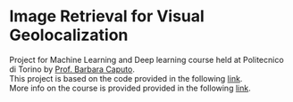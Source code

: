 # Image Retrieval for Visual Geolocalization
Project for Machine Learning and Deep learning course held at Politecnico di Torino by [Prof. Barbara Caputo](https://scholar.google.com/citations?user=mHbdIAwAAAAJ).
</br>
This project is based on the code provided in the following [link](https://github.com/gmberton/deep-visual-geo-localization-benchmark).
</br>
More info on the course is provided provided in the following [link](https://didattica.polito.it/pls/portal30/gap.pkg_guide.viewGap?p_cod_ins=01TXFSM&p_a_acc=2021&p_header=S&p_lang=EN
). 
